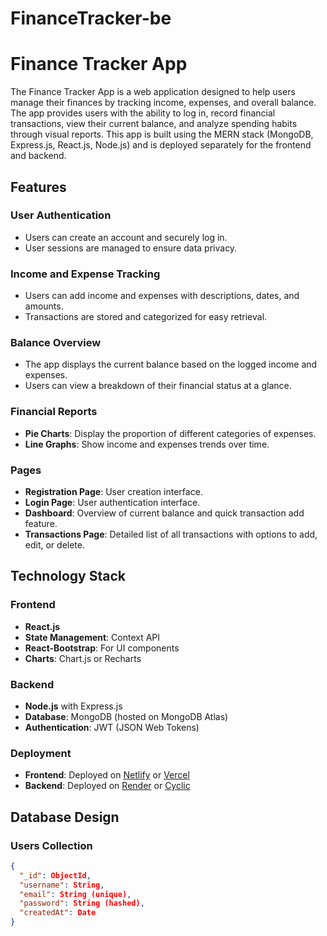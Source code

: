 # FinanceTracker-be
# Finance Tracker App

The Finance Tracker App is a web application designed to help users manage their finances by tracking income, expenses, and overall balance. The app provides users with the ability to log in, record financial transactions, view their current balance, and analyze spending habits through visual reports. This app is built using the MERN stack (MongoDB, Express.js, React.js, Node.js) and is deployed separately for the frontend and backend.

## Features

### User Authentication
- Users can create an account and securely log in.
- User sessions are managed to ensure data privacy.

### Income and Expense Tracking
- Users can add income and expenses with descriptions, dates, and amounts.
- Transactions are stored and categorized for easy retrieval.

### Balance Overview
- The app displays the current balance based on the logged income and expenses.
- Users can view a breakdown of their financial status at a glance.

### Financial Reports
- **Pie Charts**: Display the proportion of different categories of expenses.
- **Line Graphs**: Show income and expenses trends over time.

### Pages
- **Registration Page**: User creation interface.
- **Login Page**: User authentication interface.
- **Dashboard**: Overview of current balance and quick transaction add feature.
- **Transactions Page**: Detailed list of all transactions with options to add, edit, or delete.

## Technology Stack

### Frontend
- **React.js**
- **State Management**: Context API
- **React-Bootstrap**: For UI components
- **Charts**: Chart.js or Recharts

### Backend
- **Node.js** with Express.js
- **Database**: MongoDB (hosted on MongoDB Atlas)
- **Authentication**: JWT (JSON Web Tokens)

### Deployment
- **Frontend**: Deployed on [Netlify](https://www.netlify.com/) or [Vercel](https://vercel.com/)
- **Backend**: Deployed on [Render](https://render.com/) or [Cyclic](https://www.cyclic.sh/)

## Database Design

### Users Collection
```json
{
  "_id": ObjectId,
  "username": String,
  "email": String (unique),
  "password": String (hashed),
  "createdAt": Date
}
